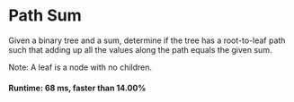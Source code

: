 # Path Sum

Given a binary tree and a sum, determine if the tree has a root-to-leaf path such that adding up all the values along the path equals the given sum.

Note: A leaf is a node with no children. 

#### Runtime: 68 ms, faster than 14.00%
